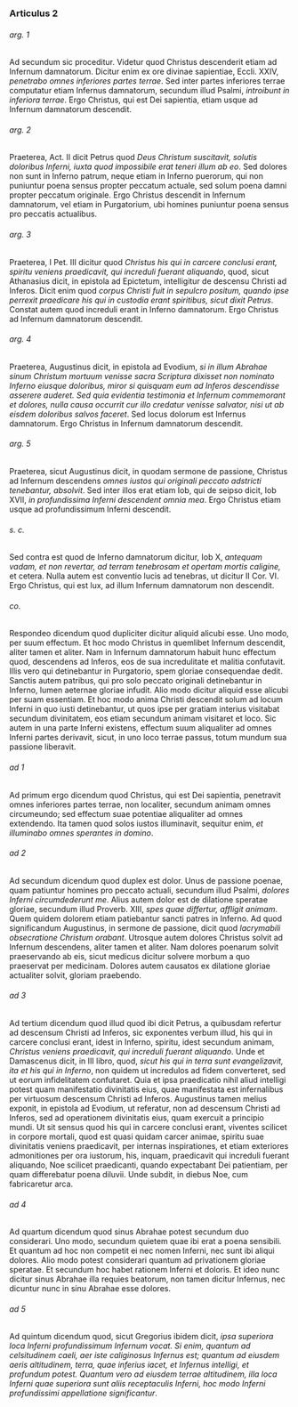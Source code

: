 ### Articulus 2

###### arg. 1
Ad secundum sic proceditur. Videtur quod Christus descenderit etiam ad Infernum damnatorum. Dicitur enim ex ore divinae sapientiae, Eccli. XXIV, *penetrabo omnes inferiores partes terrae*. Sed inter partes inferiores terrae computatur etiam Infernus damnatorum, secundum illud Psalmi, *introibunt in inferiora terrae*. Ergo Christus, qui est Dei sapientia, etiam usque ad Infernum damnatorum descendit.

###### arg. 2
Praeterea, Act. II dicit Petrus quod *Deus Christum suscitavit, solutis doloribus Inferni, iuxta quod impossibile erat teneri illum ab eo*. Sed dolores non sunt in Inferno patrum, neque etiam in Inferno puerorum, qui non puniuntur poena sensus propter peccatum actuale, sed solum poena damni propter peccatum originale. Ergo Christus descendit in Infernum damnatorum, vel etiam in Purgatorium, ubi homines puniuntur poena sensus pro peccatis actualibus.

###### arg. 3
Praeterea, I Pet. III dicitur quod *Christus his qui in carcere conclusi erant, spiritu veniens praedicavit, qui increduli fuerant aliquando*, quod, sicut Athanasius dicit, in epistola ad Epictetum, intelligitur de descensu Christi ad Inferos. Dicit enim quod *corpus Christi fuit in sepulcro positum, quando ipse perrexit praedicare his qui in custodia erant spiritibus, sicut dixit Petrus*. Constat autem quod increduli erant in Inferno damnatorum. Ergo Christus ad Infernum damnatorum descendit.

###### arg. 4
Praeterea, Augustinus dicit, in epistola ad Evodium, *si in illum Abrahae sinum Christum mortuum venisse sacra Scriptura dixisset non nominato Inferno eiusque doloribus, miror si quisquam eum ad Inferos descendisse asserere auderet. Sed quia evidentia testimonia et Infernum commemorant et dolores, nulla causa occurrit cur illo credatur venisse salvator, nisi ut ab eisdem doloribus salvos faceret*. Sed locus dolorum est Infernus damnatorum. Ergo Christus in Infernum damnatorum descendit.

###### arg. 5
Praeterea, sicut Augustinus dicit, in quodam sermone de passione, Christus ad Infernum descendens *omnes iustos qui originali peccato adstricti tenebantur, absolvit*. Sed inter illos erat etiam Iob, qui de seipso dicit, Iob XVII, *in profundissima Inferni descendent omnia mea*. Ergo Christus etiam usque ad profundissimum Inferni descendit.

###### s. c.
Sed contra est quod de Inferno damnatorum dicitur, Iob X, *antequam vadam, et non revertar, ad terram tenebrosam et opertam mortis caligine,* et cetera. Nulla autem est conventio lucis ad tenebras, ut dicitur II Cor. VI. Ergo Christus, qui est lux, ad illum Infernum damnatorum non descendit.

###### co.
Respondeo dicendum quod dupliciter dicitur aliquid alicubi esse. Uno modo, per suum effectum. Et hoc modo Christus in quemlibet Infernum descendit, aliter tamen et aliter. Nam in Infernum damnatorum habuit hunc effectum quod, descendens ad Inferos, eos de sua incredulitate et malitia confutavit. Illis vero qui detinebantur in Purgatorio, spem gloriae consequendae dedit. Sanctis autem patribus, qui pro solo peccato originali detinebantur in Inferno, lumen aeternae gloriae infudit. Alio modo dicitur aliquid esse alicubi per suam essentiam. Et hoc modo anima Christi descendit solum ad locum Inferni in quo iusti detinebantur, ut quos ipse per gratiam interius visitabat secundum divinitatem, eos etiam secundum animam visitaret et loco. Sic autem in una parte Inferni existens, effectum suum aliqualiter ad omnes Inferni partes derivavit, sicut, in uno loco terrae passus, totum mundum sua passione liberavit.

###### ad 1
Ad primum ergo dicendum quod Christus, qui est Dei sapientia, penetravit omnes inferiores partes terrae, non localiter, secundum animam omnes circumeundo; sed effectum suae potentiae aliqualiter ad omnes extendendo. Ita tamen quod solos iustos illuminavit, sequitur enim, *et illuminabo omnes sperantes in domino*.

###### ad 2
Ad secundum dicendum quod duplex est dolor. Unus de passione poenae, quam patiuntur homines pro peccato actuali, secundum illud Psalmi, *dolores Inferni circumdederunt me*. Alius autem dolor est de dilatione speratae gloriae, secundum illud Proverb. XIII, *spes quae differtur, affligit animam*. Quem quidem dolorem etiam patiebantur sancti patres in Inferno. Ad quod significandum Augustinus, in sermone de passione, dicit quod *lacrymabili obsecratione Christum orabant*. Utrosque autem dolores Christus solvit ad Infernum descendens, aliter tamen et aliter. Nam dolores poenarum solvit praeservando ab eis, sicut medicus dicitur solvere morbum a quo praeservat per medicinam. Dolores autem causatos ex dilatione gloriae actualiter solvit, gloriam praebendo.

###### ad 3
Ad tertium dicendum quod illud quod ibi dicit Petrus, a quibusdam refertur ad descensum Christi ad Inferos, sic exponentes verbum illud, his qui in carcere conclusi erant, idest in Inferno, spiritu, idest secundum animam, *Christus veniens praedicavit, qui increduli fuerant aliquando*. Unde et Damascenus dicit, in III libro, quod, *sicut his qui in terra sunt evangelizavit, ita et his qui in Inferno*, non quidem ut incredulos ad fidem converteret, sed ut eorum infidelitatem confutaret. Quia et ipsa praedicatio nihil aliud intelligi potest quam manifestatio divinitatis eius, quae manifestata est infernalibus per virtuosum descensum Christi ad Inferos. Augustinus tamen melius exponit, in epistola ad Evodium, ut referatur, non ad descensum Christi ad Inferos, sed ad operationem divinitatis eius, quam exercuit a principio mundi. Ut sit sensus quod his qui in carcere conclusi erant, viventes scilicet in corpore mortali, quod est quasi quidam carcer animae, spiritu suae divinitatis veniens praedicavit, per internas inspirationes, et etiam exteriores admonitiones per ora iustorum, his, inquam, praedicavit qui increduli fuerant aliquando, Noe scilicet praedicanti, quando expectabant Dei patientiam, per quam differebatur poena diluvii. Unde subdit, in diebus Noe, cum fabricaretur arca.

###### ad 4
Ad quartum dicendum quod sinus Abrahae potest secundum duo considerari. Uno modo, secundum quietem quae ibi erat a poena sensibili. Et quantum ad hoc non competit ei nec nomen Inferni, nec sunt ibi aliqui dolores. Alio modo potest considerari quantum ad privationem gloriae speratae. Et secundum hoc habet rationem Inferni et doloris. Et ideo nunc dicitur sinus Abrahae illa requies beatorum, non tamen dicitur Infernus, nec dicuntur nunc in sinu Abrahae esse dolores.

###### ad 5
Ad quintum dicendum quod, sicut Gregorius ibidem dicit, *ipsa superiora loca Inferni profundissimum Infernum vocat. Si enim, quantum ad celsitudinem caeli, aer iste caliginosus Infernus est; quantum ad eiusdem aeris altitudinem, terra, quae inferius iacet, et Infernus intelligi, et profundum potest. Quantum vero ad eiusdem terrae altitudinem, illa loca Inferni quae superiora sunt aliis receptaculis Inferni, hoc modo Inferni profundissimi appellatione significantur*.

